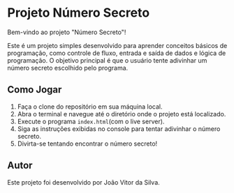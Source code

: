 # Projeto Número Secreto

Bem-vindo ao projeto "Número Secreto"!

Este é um projeto simples desenvolvido para aprender conceitos básicos de programação, como controle de fluxo, entrada e saída de dados e lógica de programação. O objetivo principal é que o usuário tente adivinhar um número secreto escolhido pelo programa.

## Como Jogar

1. Faça o clone do repositório em sua máquina local.
2. Abra o terminal e navegue até o diretório onde o projeto está localizado.
3. Execute o programa `index.html`(com o live server).
4. Siga as instruções exibidas no console para tentar adivinhar o número secreto.
5. Divirta-se tentando encontrar o número secreto!

## Autor

Este projeto foi desenvolvido por João Vitor da Silva.



